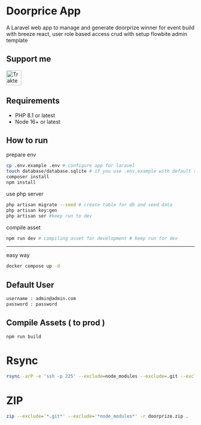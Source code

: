 # Doorprice App

A Laravel web app to manage and generate doorprize winner for event build with breeze react, user role based access crud with setup flowbite admin template

## Support me

<a href="https://trakteer.id/ajikamaludin" target="_blank"><img id="wse-buttons-preview" src="https://cdn.trakteer.id/images/embed/trbtn-blue-2.png" height="40" style="border:0px;height:40px;" alt="Trakteer Saya"></a>

## Requirements

-   PHP 8.1 or latest
-   Node 16+ or latest

## How to run

prepare env

```bash
cp .env.example .env # configure app for laravel
touch database/database.sqlite # if you use .env.example with default sqlite database
composer install
npm install
```

use php server

```bash
php artisan migrate --seed # create table for db and seed data
php artisan key:gen
php artisan ser #keep run to dev
```

compile asset

```bash
npm run dev # compiling asset for development # keep run for dev
```

<hr/>

easy way

```bash
docker compose up -d
```

## Default User

```bash
username : admin@admin.com
password : password
```

## Compile Assets ( to prod )

```bash
npm run build
```

# Rsync

```bash
rsync -arP -e 'ssh -p 225' --exclude=node_modules --exclude=.git --exclude=public/hot --exclude=public/uploads --exclude=database/database.sqlite --exclude=.env . arm@ajikamaludin.id:/home/arm/projects/www/doorprize
```

# ZIP

```bash
zip --exclude='*.git*' --exclude='*node_modules*' -r doorprize.zip .
```
